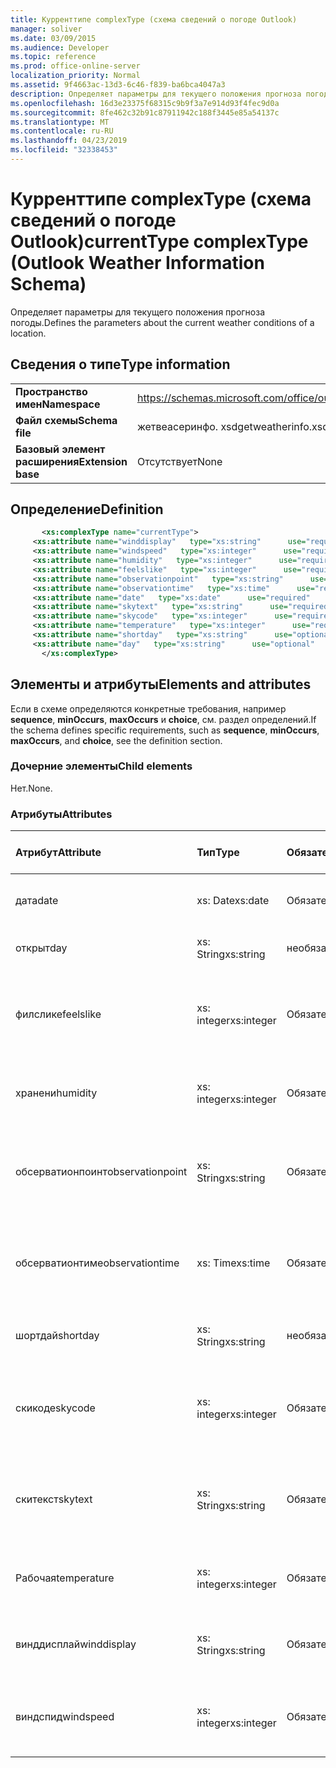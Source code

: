 ```yaml
---
title: Курренттипе complexType (схема сведений о погоде Outlook)
manager: soliver
ms.date: 03/09/2015
ms.audience: Developer
ms.topic: reference
ms.prod: office-online-server
localization_priority: Normal
ms.assetid: 9f4663ac-13d3-6c46-f839-ba6bca4047a3
description: Определяет параметры для текущего положения прогноза погоды.
ms.openlocfilehash: 16d3e23375f68315c9b9f3a7e914d93f4fec9d0a
ms.sourcegitcommit: 8fe462c32b91c87911942c188f3445e85a54137c
ms.translationtype: MT
ms.contentlocale: ru-RU
ms.lasthandoff: 04/23/2019
ms.locfileid: "32338453"
---
```

# <a name="currenttype-complextype-outlook-weather-information-schema"></a><span data-ttu-id="90f23-103">Курренттипе complexType (схема сведений о погоде Outlook)</span><span class="sxs-lookup"><span data-stu-id="90f23-103">currentType complexType (Outlook Weather Information Schema)</span></span>

<span data-ttu-id="90f23-104">Определяет параметры для текущего положения прогноза погоды.</span><span class="sxs-lookup"><span data-stu-id="90f23-104">Defines the parameters about the current weather conditions of a location.</span></span>
  
## <a name="type-information"></a><span data-ttu-id="90f23-105">Сведения о типе</span><span class="sxs-lookup"><span data-stu-id="90f23-105">Type information</span></span>

|||
|:-----|:-----|
|<span data-ttu-id="90f23-106">**Пространство имен**</span><span class="sxs-lookup"><span data-stu-id="90f23-106">**Namespace**</span></span> <br/> |https://schemas.microsoft.com/office/outlook/15/getweatherinfo.xsd  <br/> |
|<span data-ttu-id="90f23-107">**Файл схемы**</span><span class="sxs-lookup"><span data-stu-id="90f23-107">**Schema file**</span></span> <br/> |<span data-ttu-id="90f23-108">жетвеасеринфо. xsd</span><span class="sxs-lookup"><span data-stu-id="90f23-108">getweatherinfo.xsd</span></span>  <br/> |
|<span data-ttu-id="90f23-109">**Базовый элемент расширения**</span><span class="sxs-lookup"><span data-stu-id="90f23-109">**Extension base**</span></span> <br/> |<span data-ttu-id="90f23-110">Отсутствует</span><span class="sxs-lookup"><span data-stu-id="90f23-110">None</span></span>  <br/> |
   
## <a name="definition"></a><span data-ttu-id="90f23-111">Определение</span><span class="sxs-lookup"><span data-stu-id="90f23-111">Definition</span></span>

```XML
       <xs:complexType name="currentType">
     <xs:attribute name="winddisplay"   type="xs:string"      use="required"     />
     <xs:attribute name="windspeed"   type="xs:integer"      use="required"     />
     <xs:attribute name="humidity"   type="xs:integer"      use="required"     />
     <xs:attribute name="feelslike"   type="xs:integer"      use="required"     />
     <xs:attribute name="observationpoint"   type="xs:string"      use="required"     />
     <xs:attribute name="observationtime"   type="xs:time"      use="required"     />
     <xs:attribute name="date"   type="xs:date"      use="required"     />
     <xs:attribute name="skytext"   type="xs:string"      use="required"     />
     <xs:attribute name="skycode"   type="xs:integer"      use="required"     />
     <xs:attribute name="temperature"   type="xs:integer"      use="required"     />
     <xs:attribute name="shortday"   type="xs:string"      use="optional"     />
     <xs:attribute name="day"   type="xs:string"      use="optional"     />
       </xs:complexType>

```

## <a name="elements-and-attributes"></a><span data-ttu-id="90f23-112">Элементы и атрибуты</span><span class="sxs-lookup"><span data-stu-id="90f23-112">Elements and attributes</span></span>

<span data-ttu-id="90f23-113">Если в схеме определяются конкретные требования, например **sequence**, **minOccurs**, **maxOccurs** и **choice**, см. раздел определений.</span><span class="sxs-lookup"><span data-stu-id="90f23-113">If the schema defines specific requirements, such as **sequence**, **minOccurs**, **maxOccurs**, and **choice**, see the definition section.</span></span> 
  
### <a name="child-elements"></a><span data-ttu-id="90f23-114">Дочерние элементы</span><span class="sxs-lookup"><span data-stu-id="90f23-114">Child elements</span></span>

<span data-ttu-id="90f23-115">Нет.</span><span class="sxs-lookup"><span data-stu-id="90f23-115">None.</span></span>
  
### <a name="attributes"></a><span data-ttu-id="90f23-116">Атрибуты</span><span class="sxs-lookup"><span data-stu-id="90f23-116">Attributes</span></span>

|<span data-ttu-id="90f23-117">**Атрибут**</span><span class="sxs-lookup"><span data-stu-id="90f23-117">**Attribute**</span></span>|<span data-ttu-id="90f23-118">**Тип**</span><span class="sxs-lookup"><span data-stu-id="90f23-118">**Type**</span></span>|<span data-ttu-id="90f23-119">**Обязательный**</span><span class="sxs-lookup"><span data-stu-id="90f23-119">**Required**</span></span>|<span data-ttu-id="90f23-120">**Описание**</span><span class="sxs-lookup"><span data-stu-id="90f23-120">**Description**</span></span>|<span data-ttu-id="90f23-121">**Возможные значения**</span><span class="sxs-lookup"><span data-stu-id="90f23-121">**Possible values**</span></span>|
|:-----|:-----|:-----|:-----|:-----|
|<span data-ttu-id="90f23-122">дата</span><span class="sxs-lookup"><span data-stu-id="90f23-122">date</span></span>  <br/> |<span data-ttu-id="90f23-123">xs: Date</span><span class="sxs-lookup"><span data-stu-id="90f23-123">xs:date</span></span>  <br/> |<span data-ttu-id="90f23-124">Обязательный</span><span class="sxs-lookup"><span data-stu-id="90f23-124">required</span></span>  <br/> |<span data-ttu-id="90f23-125">Указывает сегодняшнюю дату.</span><span class="sxs-lookup"><span data-stu-id="90f23-125">Specifies today's date.</span></span>  <br/> |<span data-ttu-id="90f23-126">Значение типа xs: Date</span><span class="sxs-lookup"><span data-stu-id="90f23-126">A value of the type xs:date</span></span>  <br/> |
|<span data-ttu-id="90f23-127">открыт</span><span class="sxs-lookup"><span data-stu-id="90f23-127">day</span></span>  <br/> |<span data-ttu-id="90f23-128">xs: String</span><span class="sxs-lookup"><span data-stu-id="90f23-128">xs:string</span></span>  <br/> |<span data-ttu-id="90f23-129">необязательный</span><span class="sxs-lookup"><span data-stu-id="90f23-129">optional</span></span>  <br/> |<span data-ttu-id="90f23-130">Указывает день для прогноза.</span><span class="sxs-lookup"><span data-stu-id="90f23-130">Specifies a day for the forecast.</span></span>  <br/> |<span data-ttu-id="90f23-131">Значение типа xs: String.</span><span class="sxs-lookup"><span data-stu-id="90f23-131">A value of the type xs:string</span></span>  <br/> |
|<span data-ttu-id="90f23-132">филслике</span><span class="sxs-lookup"><span data-stu-id="90f23-132">feelslike</span></span>  <br/> |<span data-ttu-id="90f23-133">xs: integer</span><span class="sxs-lookup"><span data-stu-id="90f23-133">xs:integer</span></span>  <br/> |<span data-ttu-id="90f23-134">Обязательный</span><span class="sxs-lookup"><span data-stu-id="90f23-134">required</span></span>  <br/> |<span data-ttu-id="90f23-135">Указывает температуру, с которой понравится Текущая погода.</span><span class="sxs-lookup"><span data-stu-id="90f23-135">Specifies the temperature of how the current weather feels like.</span></span>  <br/> |<span data-ttu-id="90f23-136">Значение типа xs: integer</span><span class="sxs-lookup"><span data-stu-id="90f23-136">A value of the type xs:integer</span></span>  <br/> |
|<span data-ttu-id="90f23-137">хранени</span><span class="sxs-lookup"><span data-stu-id="90f23-137">humidity</span></span>  <br/> |<span data-ttu-id="90f23-138">xs: integer</span><span class="sxs-lookup"><span data-stu-id="90f23-138">xs:integer</span></span>  <br/> |<span data-ttu-id="90f23-139">Обязательный</span><span class="sxs-lookup"><span data-stu-id="90f23-139">required</span></span>  <br/> |<span data-ttu-id="90f23-140">Задает текущее числовое значение влажности.</span><span class="sxs-lookup"><span data-stu-id="90f23-140">Specifies the current numerical humidity value.</span></span>  <br/> |<span data-ttu-id="90f23-141">Значение типа xs: integer</span><span class="sxs-lookup"><span data-stu-id="90f23-141">A value of the type xs:integer</span></span>  <br/> |
|<span data-ttu-id="90f23-142">обсерватионпоинт</span><span class="sxs-lookup"><span data-stu-id="90f23-142">observationpoint</span></span>  <br/> |<span data-ttu-id="90f23-143">xs: String</span><span class="sxs-lookup"><span data-stu-id="90f23-143">xs:string</span></span>  <br/> |<span data-ttu-id="90f23-144">Обязательный</span><span class="sxs-lookup"><span data-stu-id="90f23-144">required</span></span>  <br/> |<span data-ttu-id="90f23-145">Указывает, с каких сведений отражается текущая информация о погоде.</span><span class="sxs-lookup"><span data-stu-id="90f23-145">Specifies where the current weather information is observed from.</span></span>  <br/> |<span data-ttu-id="90f23-146">Значение типа xs: String.</span><span class="sxs-lookup"><span data-stu-id="90f23-146">A value of the type xs:string</span></span>  <br/> |
|<span data-ttu-id="90f23-147">обсерватионтиме</span><span class="sxs-lookup"><span data-stu-id="90f23-147">observationtime</span></span>  <br/> |<span data-ttu-id="90f23-148">xs: Time</span><span class="sxs-lookup"><span data-stu-id="90f23-148">xs:time</span></span>  <br/> |<span data-ttu-id="90f23-149">Обязательный</span><span class="sxs-lookup"><span data-stu-id="90f23-149">required</span></span>  <br/> |<span data-ttu-id="90f23-150">Указывает, когда отражается текущая информация о погоде.</span><span class="sxs-lookup"><span data-stu-id="90f23-150">Specifies when the current weather information is observed at.</span></span>  <br/> |<span data-ttu-id="90f23-151">Значение типа xs: Time</span><span class="sxs-lookup"><span data-stu-id="90f23-151">A value of the type xs:time</span></span>  <br/> |
|<span data-ttu-id="90f23-152">шортдай</span><span class="sxs-lookup"><span data-stu-id="90f23-152">shortday</span></span>  <br/> |<span data-ttu-id="90f23-153">xs: String</span><span class="sxs-lookup"><span data-stu-id="90f23-153">xs:string</span></span>  <br/> |<span data-ttu-id="90f23-154">необязательный</span><span class="sxs-lookup"><span data-stu-id="90f23-154">optional</span></span>  <br/> |<span data-ttu-id="90f23-155">Указывает день в сокращенной форме.</span><span class="sxs-lookup"><span data-stu-id="90f23-155">Specifies a day in abbreviated form.</span></span>  <br/> |<span data-ttu-id="90f23-156">Значение типа xs: String.</span><span class="sxs-lookup"><span data-stu-id="90f23-156">A value of the type xs:string</span></span>  <br/> |
|<span data-ttu-id="90f23-157">скикоде</span><span class="sxs-lookup"><span data-stu-id="90f23-157">skycode</span></span>  <br/> |<span data-ttu-id="90f23-158">xs: integer</span><span class="sxs-lookup"><span data-stu-id="90f23-158">xs:integer</span></span>  <br/> |<span data-ttu-id="90f23-159">Обязательный</span><span class="sxs-lookup"><span data-stu-id="90f23-159">required</span></span>  <br/> |<span data-ttu-id="90f23-160">Задает целочисленный код для текущих условий погоды.</span><span class="sxs-lookup"><span data-stu-id="90f23-160">Specifies an integer code for the current weather conditions.</span></span>  <br/> |<span data-ttu-id="90f23-161">Значение типа xs: integer</span><span class="sxs-lookup"><span data-stu-id="90f23-161">A value of the type xs:integer</span></span>  <br/> |
|<span data-ttu-id="90f23-162">скитекст</span><span class="sxs-lookup"><span data-stu-id="90f23-162">skytext</span></span>  <br/> |<span data-ttu-id="90f23-163">xs: String</span><span class="sxs-lookup"><span data-stu-id="90f23-163">xs:string</span></span>  <br/> |<span data-ttu-id="90f23-164">Обязательный</span><span class="sxs-lookup"><span data-stu-id="90f23-164">required</span></span>  <br/> |<span data-ttu-id="90f23-165">Указывает одно на два слова, описывающих текущие условия погоды.</span><span class="sxs-lookup"><span data-stu-id="90f23-165">Specifies one to two words describing current weather conditions.</span></span>  <br/> |<span data-ttu-id="90f23-166">Значение типа xs: String.</span><span class="sxs-lookup"><span data-stu-id="90f23-166">A value of the type xs:string</span></span>  <br/> |
|<span data-ttu-id="90f23-167">Рабочая</span><span class="sxs-lookup"><span data-stu-id="90f23-167">temperature</span></span>  <br/> |<span data-ttu-id="90f23-168">xs: integer</span><span class="sxs-lookup"><span data-stu-id="90f23-168">xs:integer</span></span>  <br/> |<span data-ttu-id="90f23-169">Обязательный</span><span class="sxs-lookup"><span data-stu-id="90f23-169">required</span></span>  <br/> |<span data-ttu-id="90f23-170">Задает текущую температуру расположения.</span><span class="sxs-lookup"><span data-stu-id="90f23-170">Specifies the current temperature of the location.</span></span>  <br/> |<span data-ttu-id="90f23-171">Значение типа xs: integer</span><span class="sxs-lookup"><span data-stu-id="90f23-171">A value of the type xs:integer</span></span>  <br/> |
|<span data-ttu-id="90f23-172">винддисплай</span><span class="sxs-lookup"><span data-stu-id="90f23-172">winddisplay</span></span>  <br/> |<span data-ttu-id="90f23-173">xs: String</span><span class="sxs-lookup"><span data-stu-id="90f23-173">xs:string</span></span>  <br/> |<span data-ttu-id="90f23-174">Обязательный</span><span class="sxs-lookup"><span data-stu-id="90f23-174">required</span></span>  <br/> |<span data-ttu-id="90f23-175">Строка, описывающая текущие условия обмотки.</span><span class="sxs-lookup"><span data-stu-id="90f23-175">A string that describes the current wind conditions.</span></span>  <br/> |<span data-ttu-id="90f23-176">Значение типа xs: String.</span><span class="sxs-lookup"><span data-stu-id="90f23-176">A value of the type xs:string</span></span>  <br/> |
|<span data-ttu-id="90f23-177">виндспид</span><span class="sxs-lookup"><span data-stu-id="90f23-177">windspeed</span></span>  <br/> |<span data-ttu-id="90f23-178">xs: integer</span><span class="sxs-lookup"><span data-stu-id="90f23-178">xs:integer</span></span>  <br/> |<span data-ttu-id="90f23-179">Обязательный</span><span class="sxs-lookup"><span data-stu-id="90f23-179">required</span></span>  <br/> |<span data-ttu-id="90f23-180">Задает текущее числовое значение скорости обмотки.</span><span class="sxs-lookup"><span data-stu-id="90f23-180">Specifies the current numerical wind speed value.</span></span>  <br/> |<span data-ttu-id="90f23-181">Значение типа xs: integer</span><span class="sxs-lookup"><span data-stu-id="90f23-181">A value of the type xs:integer</span></span>  <br/> |
   

